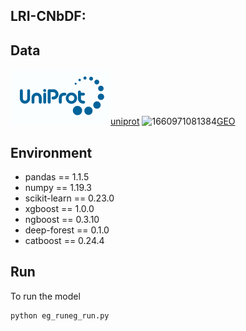 ## LRI-CNbDF:



## Data

![1660971058117](readme.assets\1660971058117.png)[uniprot](https://www.uniprot.org/) ![1660971081384](M:\LRI-CNbDF\readme.assets\1660971081384.png)[GEO](https://www.ncbi.nlm.nih.gov/geo/)

## Environment

- pandas == 1.1.5
- numpy == 1.19.3
- scikit-learn == 0.23.0
- xgboost == 1.0.0
- ngboost == 0.3.10
- deep-forest == 0.1.0
- catboost == 0.24.4

## Run

To run the model

```
python eg_runeg_run.py
```


